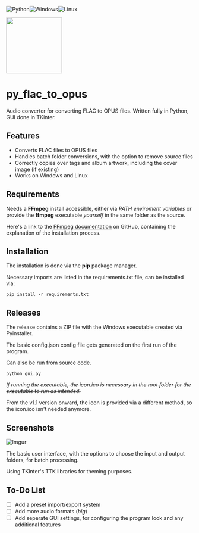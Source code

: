 ![Python](https://img.shields.io/badge/python-3670A0?style=for-the-badge&logo=python&logoColor=ffdd54)![Windows](https://img.shields.io/badge/Windows-0078D6?style=for-the-badge&logo=windows&logoColor=white)![Linux](https://img.shields.io/badge/Linux-FCC624?style=for-the-badge&logo=linux&logoColor=black)

<img src='https://i.imgur.com/Dk1BtAg.png' width='150'></img>

# py_flac_to_opus
Audio converter for converting FLAC to OPUS files.
Written fully in Python, GUI done in TKinter.

## Features
- Converts FLAC files to OPUS files
- Handles batch folder conversions, with the option to remove source files
- Correctly copies over tags and album artwork, including the cover image (if existing)
- Works on Windows and Linux

## Requirements
Needs a **FFmpeg** install accessible, either via *PATH enviroment variables* or provide the **ffmpeg** executable *yourself* in the same folder as the source.

Here's a link to the [FFmpeg documentation](https://github.com/FFmpeg/FFmpeg) on GitHub, containing the explanation of the installation process.

## Installation
The installation is done via the **pip** package manager.

Necessary imports are listed in the requirements.txt file, can be installed via:
```
pip install -r requirements.txt
```

## Releases
The release contains a ZIP file with the Windows executable created via Pyinstaller.

The basic config.json config file gets generated on the first run of the program.

Can also be run from source code.

```
python gui.py
```

*~~If running the executable, the icon.ico is necessary in the root folder for the executable to run as intended.~~*

From the v1.1 version onward, the icon is provided via a different method, so the icon.ico isn't needed anymore.

## Screenshots
![Imgur](https://i.imgur.com/1ZoipHi.png)

The basic user interface, with the options to choose the input and output folders, for batch processing.

Using TKinter's TTK libraries for theming purposes.

## To-Do List
- [ ]  Add a preset import/export system
- [ ]  Add more audio formats (*big*)
- [ ]  Add seperate GUI settings, for configuring the program look and any additional features